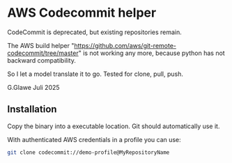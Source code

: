# AWS Codecommit helper

CodeCommit is deprecated, but existing repositories remain.

The AWS build helper
"https://github.com/aws/git-remote-codecommit/tree/master"
is not working any more, because python has not backward compatibility.

So I let a model translate it to go.
Tested for clone, pull, push.

G.Glawe Juli 2025

## Installation

Copy the binary into a executable location.
Git should automatically use it.

With authenticated AWS credentials in a profile you can use:


```bash
git clone codecommit://demo-profile@MyRepositoryName
```
